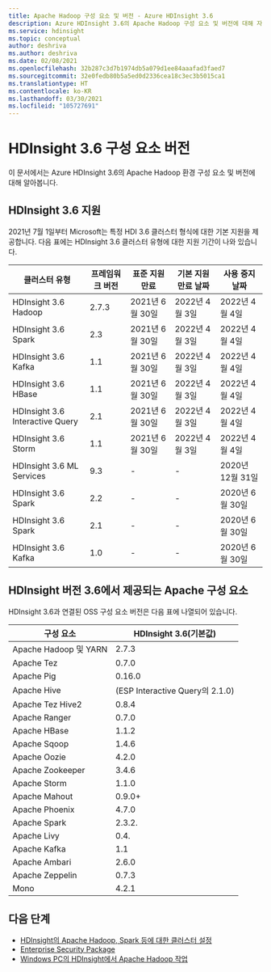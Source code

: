 ```yaml
---
title: Apache Hadoop 구성 요소 및 버전 - Azure HDInsight 3.6
description: Azure HDInsight 3.6의 Apache Hadoop 구성 요소 및 버전에 대해 자세히 알아봅니다.
ms.service: hdinsight
ms.topic: conceptual
author: deshriva
ms.author: deshriva
ms.date: 02/08/2021
ms.openlocfilehash: 32b287c3d7b1974db5a079d1ee84aaafad3faed7
ms.sourcegitcommit: 32e0fedb80b5a5ed0d2336cea18c3ec3b5015ca1
ms.translationtype: HT
ms.contentlocale: ko-KR
ms.lasthandoff: 03/30/2021
ms.locfileid: "105727691"
---
```

# <a name="hdinsight-36-component-versions"></a>HDInsight 3.6 구성 요소 버전

이 문서에서는 Azure HDInsight 3.6의 Apache Hadoop 환경 구성 요소 및 버전에 대해 알아봅니다.

## <a name="support-for-hdinsight-36"></a>HDInsight 3.6 지원

2021년 7월 1일부터 Microsoft는 특정 HDI 3.6 클러스터 형식에 대한 기본 지원을 제공합니다.
다음 표에는 HDInsight 3.6 클러스터 유형에 대한 지원 기간이 나와 있습니다.

| 클러스터 유형                    | 프레임워크 버전 | 표준 지원 만료       | 기본 지원 만료 날짜 | 사용 중지 날짜 |
|---------------------------------|-------------------|-----------------------------------|------------------------------|-----------------|
| HDInsight 3.6 Hadoop            | 2.7.3             | 2021년 6월 30일                     | 2022년 4월 3일                | 2022년 4월 4일 |
| HDInsight 3.6 Spark             | 2.3               | 2021년 6월 30일                     | 2022년 4월 3일                | 2022년 4월 4일 |
| HDInsight 3.6 Kafka             | 1.1               | 2021년 6월 30일                     | 2022년 4월 3일                | 2022년 4월 4일 |
| HDInsight 3.6 HBase             | 1.1               | 2021년 6월 30일                     | 2022년 4월 3일                | 2022년 4월 4일 |
| HDInsight 3.6 Interactive Query | 2.1               | 2021년 6월 30일                     | 2022년 4월 3일                | 2022년 4월 4일 |
| HDInsight 3.6 Storm             | 1.1               | 2021년 6월 30일                     | 2022년 4월 3일                | 2022년 4월 4일 |
| HDInsight 3.6 ML Services      | 9.3               | -                                 | -                            | 2020년 12월 31일 |
| HDInsight 3.6 Spark             | 2.2               | -                                 | -                            | 2020년 6월 30일 |
| HDInsight 3.6 Spark             | 2.1               | -                                 | -                            | 2020년 6월 30일 |
| HDInsight 3.6 Kafka             | 1.0               | -                                 | -                            | 2020년 6월 30일 |

## <a name="apache-components-available-with-hdinsight-version-36"></a>HDInsight 버전 3.6에서 제공되는 Apache 구성 요소

HDInsight 3.6과 연결된 OSS 구성 요소 버전은 다음 표에 나열되어 있습니다.

| 구성 요소              | HDInsight 3.6(기본값)     |
|------------------------|-----------------------------|
| Apache Hadoop 및 YARN | 2.7.3                       |
| Apache Tez             | 0.7.0                       |
| Apache Pig             | 0.16.0                      |
| Apache Hive            | (ESP Interactive Query의 2.1.0) |
| Apache Tez Hive2       | 0.8.4                       |
| Apache Ranger          | 0.7.0                       |
| Apache HBase           | 1.1.2                       |
| Apache Sqoop           | 1.4.6                       |
| Apache Oozie           | 4.2.0                       |
| Apache Zookeeper       | 3.4.6                       |
| Apache Storm           | 1.1.0                       |
| Apache Mahout          | 0.9.0+                      |
| Apache Phoenix         | 4.7.0                       |
| Apache Spark           | 2.3.2.                      |
| Apache Livy            | 0.4.                        |
| Apache Kafka           | 1.1                         |
| Apache Ambari          | 2.6.0                       |
| Apache Zeppelin        | 0.7.3                       |
| Mono                   | 4.2.1                       |

## <a name="next-steps"></a>다음 단계

- [HDInsight의 Apache Hadoop, Spark 등에 대한 클러스터 설정](hdinsight-hadoop-provision-linux-clusters.md)
- [Enterprise Security Package](./enterprise-security-package.md)
- [Windows PC의 HDInsight에서 Apache Hadoop 작업](hdinsight-hadoop-windows-tools.md)
